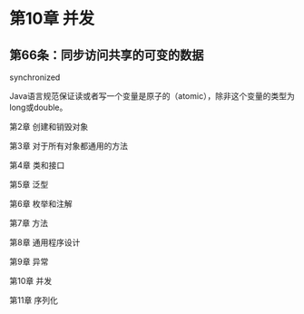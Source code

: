 # 第10章 并发 #

## 第66条：同步访问共享的可变的数据 ##
synchronized

Java语言规范保证读或者写一个变量是原子的（atomic），除非这个变量的类型为long或double。


第2章 创建和销毁对象

第3章 对于所有对象都通用的方法

第4章 类和接口

第5章 泛型

第6章 枚举和注解

第7章 方法

第8章 通用程序设计

第9章 异常

第10章 并发

第11章 序列化